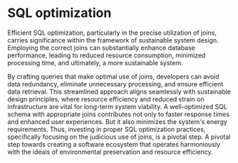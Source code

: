 # SQL optimization

Efficient SQL optimization, particularly in the precise utilization of joins, carries significance within the framework of sustainable system design. Employing the correct joins can substantially enhance database performance, leading to reduced resource consumption, minimized processing time, and ultimately, a more sustainable system. 

By crafting queries that make optimal use of joins, developers can avoid data redundancy, eliminate unnecessary processing, and ensure efficient data retrieval. This streamlined approach aligns seamlessly with sustainable design principles, where resource efficiency and reduced strain on infrastructure are vital for long-term system viability. A well-optimized SQL schema with appropriate joins contributes not only to faster response times and enhanced user experiences. But it also minimizes the system's energy requirements. Thus, investing in proper SQL optimization practices, specifically focusing on the judicious use of joins, is a pivotal step. A pivotal step towards creating a software ecosystem that operates harmoniously with the ideals of environmental preservation and resource efficiency.